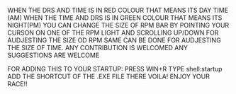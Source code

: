 WHEN THE DRS AND TIME IS IN RED COLOUR THAT MEANS ITS DAY TIME (AM)
WHEN THE TIME AND DRS IS IN GREEN COLOUR THAT MEANS ITS NIGHT(PM)
YOU CAN CHANGE THE SIZE OF RPM BAR BY POINTING YOUR CURSON ON ONE OF THE RPM LIGHT AND SCROLLING UP/DOWN FOR AUDJESTING THE SIZE OD RPM
SAME CAN BE DONE FOR AUDJESTING THE SIZE OF TIME.
ANY CONTRIBUTION IS WELCOMED
ANY SUGGESTIONS ARE WELCOME

FOR ADDING THIS TO YOUR STARTUP:
PRESS WIN+R
TYPE shell:startup
ADD THE SHORTCUT OF THE .EXE FILE THERE
VOILA!
ENJOY YOUR RACE!!

